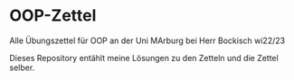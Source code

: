 # OOP-Zettel
Alle Übungszettel für OOP an der Uni MArburg bei Herr Bockisch wi22/23

Dieses Repository entählt meine Lösungen zu den Zetteln und die Zettel selber.
